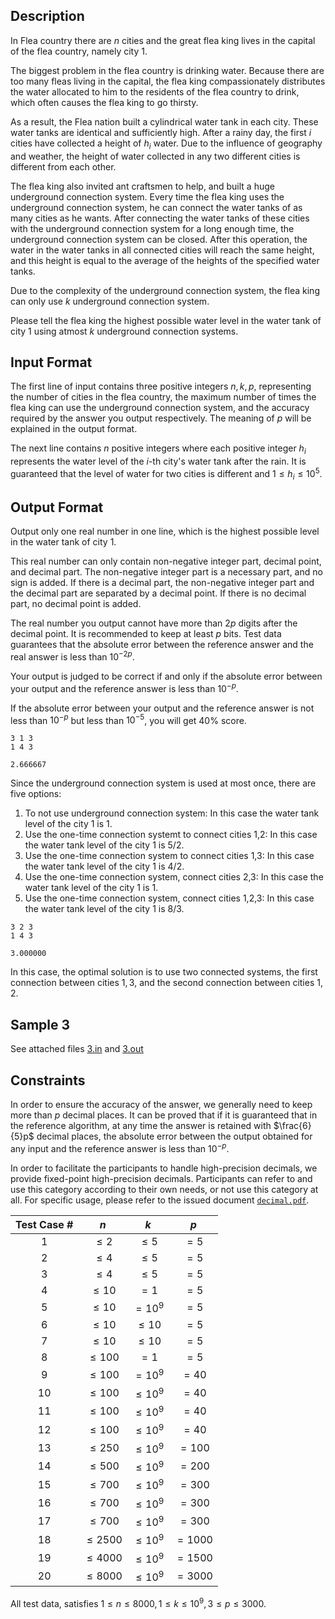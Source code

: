 ## Description

In Flea country there are $n$ cities and the great flea king lives in the capital of the flea country, namely city $1$.

The biggest problem in the flea country is drinking water. Because there are too many fleas living in the capital, the flea king compassionately distributes the water allocated to him to the residents of the flea country to drink, which often causes the flea king to go thirsty.

As a result, the Flea nation built a cylindrical water tank in each city. These water tanks are identical and sufficiently high. After a rainy day, the first $i$ cities have collected a height of $h_i$ water. Due to the influence of geography and weather, the height of water collected in any two different cities is different from each other.

The flea king also invited ant craftsmen to help, and built a huge underground connection system. Every time the flea king uses the underground connection system, he can connect the water tanks of as many cities as he wants. After connecting the water tanks of these cities with the underground connection system for a long enough time, the underground connection system can be closed. After this operation, the water in the water tanks in all connected cities will reach the same height, and this height is equal to the average of the heights of the specified water tanks.

Due to the complexity of the underground connection system, the flea king can only use $k$ underground connection system.

Please tell the flea king the highest possible water level in the water tank of city $1$ using atmost $k$ underground connection systems.

## Input Format

The first line of input contains three positive integers $n,k,p$, representing the number of cities in the flea country, the maximum number of times the flea king can use the underground connection system, and the accuracy required by the answer you output respectively. The meaning of $p$ will be explained in the output format.

The next line contains $n$ positive integers where each positive integer $h_i$ represents the water level of the $i$-th city's water tank after the rain. It is guaranteed that the level of water for two cities is different and $1 \leq h_i \leq 10^5$.

## Output Format

Output only one real number in one line, which is the highest possible level in the water tank of city $1$.

This real number can only contain non-negative integer part, decimal point, and decimal part. The non-negative integer part is a necessary part, and no sign is added. If there is a decimal part, the non-negative integer part and the decimal part are separated by a decimal point. If there is no decimal part, no decimal point is added.

The real number you output cannot have more than $2p$ digits after the decimal point. It is recommended to keep at least $p$ bits. Test data guarantees that the absolute error between the reference answer and the real answer is less than $10^{-2p}$.

Your output is judged to be correct if and only if the absolute error between your output and the reference answer is less than $10^{-p}$.

If the absolute error between your output and the reference answer is not less than $10^{-p}$ but less than $10^{-5}$, you will get $40\%$ score.

```input1
3 1 3
1 4 3
```
```output1
2.666667
```

Since the underground connection system is used at most once, there are five options:

1. To not use underground connection system: In this case the water tank level of the city $1$ is $1$.
2. Use the one-time connection systemt to connect cities $1$,$2$: In this case the water tank level of the city $1$ is $5/2$.
3. Use the one-time connection system to connect cities $1$,$3$: In this case the water tank level of the city $1$ is $4/2$.
4. Use the one-time connection system, connect cities $2$,$3$: In this case the water tank level of the city $1$ is $1$.
5. Use the one-time connection system, connect cities $1$,$2$,$3$: In this case the water tank level of the city $1$ is $8/3$.

```input2
3 2 3
1 4 3
```
```output2
3.000000
```

In this case, the optimal solution is to use two connected systems, the first connection between cities $1,3$, and the second connection between cities $1,2$.

## Sample 3

See attached files [3.in](./70/file/3.in) and [3.out](./70/file/3.ans)

## Constraints

In order to ensure the accuracy of the answer, we generally need to keep more than $p$ decimal places. It can be proved that if it is guaranteed that in the reference algorithm, at any time the answer is retained with $\frac{6}{5}p$ decimal places, the absolute error between the output obtained for any input and the reference answer is less than $10^{-p}$.

In order to facilitate the participants to handle high-precision decimals, we provide fixed-point high-precision decimals. Participants can refer to and use this category according to their own needs, or not use this category at all. For specific usage, please refer to the issued document [`decimal.pdf`](./70/file/decimal.pdf).


| Test Case #      | $n$     | $k$   |  $p$ |
| :-------------: | :----------: | :-----------: |:-----------:  |
|  1 | $\le 2$   | $\le 5$    | $=5$  |
|  2 | $\le 4$   | $\le 5$    | $=5$  |
|  3 | $\le 4$   | $\le 5$    | $=5$  |
|  4 | $\le 10$   | $=1$    | $=5$  |
|  5 | $\le 10$   | $=10^9$    | $=5$  |
|  6 | $\le 10$   | $\le 10$    | $=5$  |
|  7 | $\le 10$   | $\le 10$    | $=5$  |
|  8 | $\le 100$   | $=1$    | $=5$  |
|  9 | $\le 100$   | $=10^9$    | $=40$  |
| 10 | $\le 100$   | $\le 10^9$    | $=40$  |
| 11 | $\le 100$   | $\le 10^9$    | $=40$  |
| 12 | $\le 100$   | $\le 10^9$    | $=40$  |
| 13 | $\le 250$   | $\le 10^9$    | $=100$  |
| 14 | $\le 500$   | $\le 10^9$    | $=200$  |
| 15 | $\le 700$   | $\le 10^9$    | $=300$  |
| 16 | $\le 700$   | $\le 10^9$    | $=300$  |
| 17 | $\le 700$   | $\le 10^9$    | $=300$  |
| 18 | $\le 2500$   | $\le 10^9$    | $=1000$  |
| 19 | $\le 4000$   | $\le 10^9$    | $=1500$  |
| 20 | $\le 8000$   | $\le 10^9$    | $=3000$  |

All test data, satisfies $1 \le n \le 8000,1 \le k \le {10} ^ 9, 3 \le p \le 3000$.
